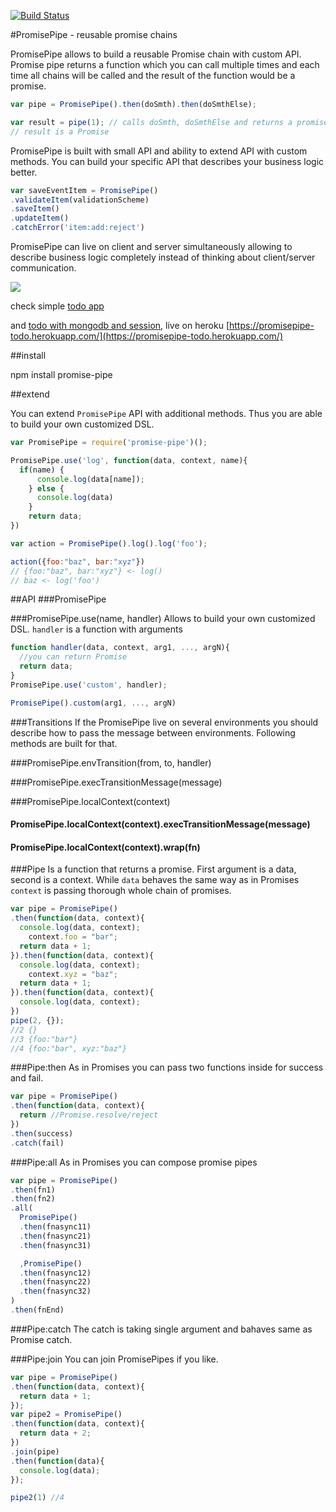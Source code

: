 [![Build Status](https://travis-ci.org/edjafarov/PromisePipe.svg?branch=master)](https://travis-ci.org/edjafarov/PromisePipe)

#PromisePipe - reusable promise chains

PromisePipe allows to build a reusable Promise chain with custom API. Promise pipe returns a function which you can call multiple times and each time all chains will be called and the result of the function would be a promise.

```javascript
var pipe = PromisePipe().then(doSmth).then(doSmthElse);

var result = pipe(1); // calls doSmth, doSmthElse and returns a promise
// result is a Promise

```

PromisePipe is built with small API and ability to extend API with custom methods. You can build your specific API that describes your business logic better.

```javascript
var saveEventItem = PromisePipe()
.validateItem(validationScheme)
.saveItem()
.updateItem()
.catchError('item:add:reject')
```

PromisePipe can live on client and server simultaneously allowing to describe business logic completely instead of thinking about client/server communication.

![](http://g.recordit.co/0jVhHM2rOW.gif)

check simple [todo app](https://github.com/edjafarov/PromisePipe/tree/master/example/simple-todo)

and [todo with mongodb and session](https://github.com/edjafarov/PromisePipe/tree/master/example/mongotodo), live on heroku [https://promisepipe-todo.herokuapp.com/](https://promisepipe-todo.herokuapp.com/)

##install

npm install promise-pipe

##extend

You can extend ```PromisePipe``` API with additional methods. Thus you are able to build your own customized DSL.
```javascript
var PromisePipe = require('promise-pipe')();

PromisePipe.use('log', function(data, context, name){
  if(name) {
      console.log(data[name]);
    } else {
      console.log(data)
    }
    return data;
})

var action = PromisePipe().log().log('foo');

action({foo:"baz", bar:"xyz"})
// {foo:"baz", bar:"xyz"} <- log()
// baz <- log('foo')
```
##API
###PromisePipe

###PromisePipe.use(name, handler)
Allows to build your own customized DSL. ```handler``` is a function with arguments

```javascript
function handler(data, context, arg1, ..., argN){
  //you can return Promise
  return data;
}
PromisePipe.use('custom', handler);

PromisePipe().custom(arg1, ..., argN)
```

###Transitions
If the PromisePipe live on several environments you should describe how to pass the message between environments. Following methods are built for that.

###PromisePipe.envTransition(from, to, handler)

###PromisePipe.execTransitionMessage(message)

###PromisePipe.localContext(context)

#### PromisePipe.localContext(context).execTransitionMessage(message)

#### PromisePipe.localContext(context).wrap(fn)

###Pipe
Is a function that returns a promise. First argument is a data, second is a context. While `data` behaves the same way as in Promises `context` is passing thorough whole chain of promises.

```javascript
var pipe = PromisePipe()
.then(function(data, context){
  console.log(data, context);
    context.foo = "bar";
  return data + 1;
}).then(function(data, context){
  console.log(data, context);
    context.xyz = "baz";
  return data + 1;
}).then(function(data, context){
  console.log(data, context);
})
pipe(2, {});
//2 {}
//3 {foo:"bar"}
//4 {foo:"bar", xyz:"baz"}
```
###Pipe:then
As in Promises you can pass two functions inside for success and fail.
```javascript
var pipe = PromisePipe()
.then(function(data, context){
  return //Promise.resolve/reject
})
.then(success)
.catch(fail)
```
###Pipe:all
As in Promises you can compose promise pipes
```javascript
var pipe = PromisePipe()
.then(fn1)
.then(fn2)
.all(
  PromisePipe()
  .then(fnasync11)
  .then(fnasync21)
  .then(fnasync31)

  ,PromisePipe()
  .then(fnasync12)
  .then(fnasync22)
  .then(fnasync32)  
)
.then(fnEnd)
```
###Pipe:catch
The catch is taking single argument and bahaves same as Promise catch.

###Pipe:join
You can join PromisePipes if you like.

```javascript
var pipe = PromisePipe()
.then(function(data, context){
  return data + 1;
});
var pipe2 = PromisePipe()
.then(function(data, context){
  return data + 2;
})
.join(pipe)
.then(function(data){
  console.log(data);
});

pipe2(1) //4
```
